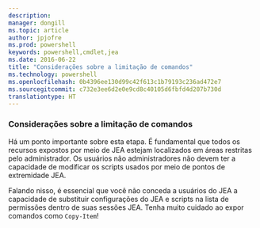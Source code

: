 ```yaml
---
description: 
manager: dongill
ms.topic: article
author: jpjofre
ms.prod: powershell
keywords: powershell,cmdlet,jea
ms.date: 2016-06-22
title: "Considerações sobre a limitação de comandos"
ms.technology: powershell
ms.openlocfilehash: 0b4396ee130d99c42f613c1b79193c236ad472e7
ms.sourcegitcommit: c732e3ee6d2e0e9cd8c40105d6fbfd4d207b730d
translationtype: HT
---
```

### <a name="considerations-when-limiting-commands"></a>Considerações sobre a limitação de comandos
Há um ponto importante sobre esta etapa.
É fundamental que todos os recursos expostos por meio de JEA estejam localizados em áreas restritas pelo administrador.
Os usuários não administradores não devem ter a capacidade de modificar os scripts usados por meio de pontos de extremidade JEA.

Falando nisso, é essencial que você não conceda a usuários do JEA a capacidade de substituir configurações do JEA e scripts na lista de permissões dentro de suas sessões JEA.
Tenha muito cuidado ao expor comandos como `Copy-Item`!

